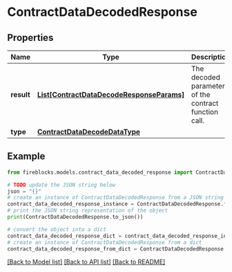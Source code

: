 # ContractDataDecodedResponse


## Properties

Name | Type | Description | Notes
------------ | ------------- | ------------- | -------------
**result** | [**List[ContractDataDecodeResponseParams]**](ContractDataDecodeResponseParams.md) | The decoded parameters of the contract function call. | 
**type** | [**ContractDataDecodeDataType**](ContractDataDecodeDataType.md) |  | 

## Example

```python
from fireblocks.models.contract_data_decoded_response import ContractDataDecodedResponse

# TODO update the JSON string below
json = "{}"
# create an instance of ContractDataDecodedResponse from a JSON string
contract_data_decoded_response_instance = ContractDataDecodedResponse.from_json(json)
# print the JSON string representation of the object
print(ContractDataDecodedResponse.to_json())

# convert the object into a dict
contract_data_decoded_response_dict = contract_data_decoded_response_instance.to_dict()
# create an instance of ContractDataDecodedResponse from a dict
contract_data_decoded_response_from_dict = ContractDataDecodedResponse.from_dict(contract_data_decoded_response_dict)
```
[[Back to Model list]](../README.md#documentation-for-models) [[Back to API list]](../README.md#documentation-for-api-endpoints) [[Back to README]](../README.md)


